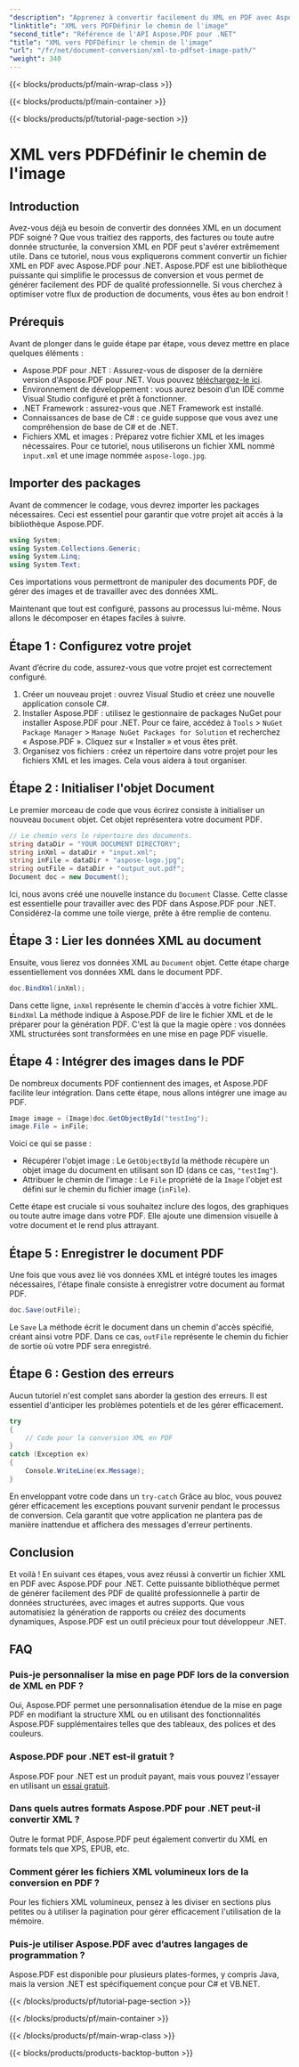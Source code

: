 ```yaml
---
"description": "Apprenez à convertir facilement du XML en PDF avec Aspose.PDF pour .NET. Ce guide détaillé vous guide pas à pas, de la configuration à la finalisation."
"linktitle": "XML vers PDFDéfinir le chemin de l'image"
"second_title": "Référence de l'API Aspose.PDF pour .NET"
"title": "XML vers PDFDéfinir le chemin de l'image"
"url": "/fr/net/document-conversion/xml-to-pdfset-image-path/"
"weight": 340
---
```


{{< blocks/products/pf/main-wrap-class >}}

{{< blocks/products/pf/main-container >}}

{{< blocks/products/pf/tutorial-page-section >}}

# XML vers PDFDéfinir le chemin de l'image

## Introduction

Avez-vous déjà eu besoin de convertir des données XML en un document PDF soigné ? Que vous traitiez des rapports, des factures ou toute autre donnée structurée, la conversion XML en PDF peut s'avérer extrêmement utile. Dans ce tutoriel, nous vous expliquerons comment convertir un fichier XML en PDF avec Aspose.PDF pour .NET. Aspose.PDF est une bibliothèque puissante qui simplifie le processus de conversion et vous permet de générer facilement des PDF de qualité professionnelle. Si vous cherchez à optimiser votre flux de production de documents, vous êtes au bon endroit !

## Prérequis

Avant de plonger dans le guide étape par étape, vous devez mettre en place quelques éléments :

- Aspose.PDF pour .NET : Assurez-vous de disposer de la dernière version d'Aspose.PDF pour .NET. Vous pouvez [téléchargez-le ici](https://releases.aspose.com/pdf/net/).
- Environnement de développement : vous aurez besoin d’un IDE comme Visual Studio configuré et prêt à fonctionner.
- .NET Framework : assurez-vous que .NET Framework est installé.
- Connaissances de base de C# : ce guide suppose que vous avez une compréhension de base de C# et de .NET.
- Fichiers XML et images : Préparez votre fichier XML et les images nécessaires. Pour ce tutoriel, nous utiliserons un fichier XML nommé `input.xml` et une image nommée `aspose-logo.jpg`.

## Importer des packages

Avant de commencer le codage, vous devrez importer les packages nécessaires. Ceci est essentiel pour garantir que votre projet ait accès à la bibliothèque Aspose.PDF.

```csharp
using System;
using System.Collections.Generic;
using System.Linq;
using System.Text;
```

Ces importations vous permettront de manipuler des documents PDF, de gérer des images et de travailler avec des données XML.

Maintenant que tout est configuré, passons au processus lui-même. Nous allons le décomposer en étapes faciles à suivre.

## Étape 1 : Configurez votre projet

Avant d’écrire du code, assurez-vous que votre projet est correctement configuré.

1. Créer un nouveau projet : ouvrez Visual Studio et créez une nouvelle application console C#.
2. Installer Aspose.PDF : utilisez le gestionnaire de packages NuGet pour installer Aspose.PDF pour .NET. Pour ce faire, accédez à `Tools` > `NuGet Package Manager` > `Manage NuGet Packages for Solution` et recherchez « Aspose.PDF ». Cliquez sur « Installer » et vous êtes prêt.
3. Organisez vos fichiers : créez un répertoire dans votre projet pour les fichiers XML et les images. Cela vous aidera à tout organiser.

## Étape 2 : Initialiser l'objet Document

Le premier morceau de code que vous écrirez consiste à initialiser un nouveau `Document` objet. Cet objet représentera votre document PDF.

```csharp
// Le chemin vers le répertoire des documents.
string dataDir = "YOUR DOCUMENT DIRECTORY";
string inXml = dataDir + "input.xml";
string inFile = dataDir + "aspose-logo.jpg";
string outFile = dataDir + "output_out.pdf";
Document doc = new Document();
```

Ici, nous avons créé une nouvelle instance du `Document` Classe. Cette classe est essentielle pour travailler avec des PDF dans Aspose.PDF pour .NET. Considérez-la comme une toile vierge, prête à être remplie de contenu.

## Étape 3 : Lier les données XML au document

Ensuite, vous lierez vos données XML au `Document` objet. Cette étape charge essentiellement vos données XML dans le document PDF.

```csharp
doc.BindXml(inXml);
```

Dans cette ligne, `inXml` représente le chemin d'accès à votre fichier XML. `BindXml` La méthode indique à Aspose.PDF de lire le fichier XML et de le préparer pour la génération PDF. C'est là que la magie opère : vos données XML structurées sont transformées en une mise en page PDF visuelle.

## Étape 4 : Intégrer des images dans le PDF

De nombreux documents PDF contiennent des images, et Aspose.PDF facilite leur intégration. Dans cette étape, nous allons intégrer une image au PDF.

```csharp
Image image = (Image)doc.GetObjectById("testImg");
image.File = inFile;
```

Voici ce qui se passe :

- Récupérer l'objet image : Le `GetObjectById` la méthode récupère un objet image du document en utilisant son ID (dans ce cas, `"testImg"`).
- Attribuer le chemin de l'image : Le `File` propriété de la `Image` l'objet est défini sur le chemin du fichier image (`inFile`).

Cette étape est cruciale si vous souhaitez inclure des logos, des graphiques ou toute autre image dans votre PDF. Elle ajoute une dimension visuelle à votre document et le rend plus attrayant.

## Étape 5 : Enregistrer le document PDF

Une fois que vous avez lié vos données XML et intégré toutes les images nécessaires, l'étape finale consiste à enregistrer votre document au format PDF.

```csharp
doc.Save(outFile);
```

Le `Save` La méthode écrit le document dans un chemin d'accès spécifié, créant ainsi votre PDF. Dans ce cas, `outFile` représente le chemin du fichier de sortie où votre PDF sera enregistré.

## Étape 6 : Gestion des erreurs

Aucun tutoriel n'est complet sans aborder la gestion des erreurs. Il est essentiel d'anticiper les problèmes potentiels et de les gérer efficacement.

```csharp
try
{
    // Code pour la conversion XML en PDF
}
catch (Exception ex)
{
    Console.WriteLine(ex.Message);
}
```

En enveloppant votre code dans un `try-catch` Grâce au bloc, vous pouvez gérer efficacement les exceptions pouvant survenir pendant le processus de conversion. Cela garantit que votre application ne plantera pas de manière inattendue et affichera des messages d'erreur pertinents.

## Conclusion

Et voilà ! En suivant ces étapes, vous avez réussi à convertir un fichier XML en PDF avec Aspose.PDF pour .NET. Cette puissante bibliothèque permet de générer facilement des PDF de qualité professionnelle à partir de données structurées, avec images et autres supports. Que vous automatisiez la génération de rapports ou créiez des documents dynamiques, Aspose.PDF est un outil précieux pour tout développeur .NET.

## FAQ

### Puis-je personnaliser la mise en page PDF lors de la conversion de XML en PDF ?
Oui, Aspose.PDF permet une personnalisation étendue de la mise en page PDF en modifiant la structure XML ou en utilisant des fonctionnalités Aspose.PDF supplémentaires telles que des tableaux, des polices et des couleurs.

### Aspose.PDF pour .NET est-il gratuit ?
Aspose.PDF pour .NET est un produit payant, mais vous pouvez l'essayer en utilisant un [essai gratuit](https://releases.aspose.com/).

### Dans quels autres formats Aspose.PDF pour .NET peut-il convertir XML ?
Outre le format PDF, Aspose.PDF peut également convertir du XML en formats tels que XPS, EPUB, etc.

### Comment gérer les fichiers XML volumineux lors de la conversion en PDF ?
Pour les fichiers XML volumineux, pensez à les diviser en sections plus petites ou à utiliser la pagination pour gérer efficacement l'utilisation de la mémoire.

### Puis-je utiliser Aspose.PDF avec d’autres langages de programmation ?
Aspose.PDF est disponible pour plusieurs plates-formes, y compris Java, mais la version .NET est spécifiquement conçue pour C# et VB.NET.

{{< /blocks/products/pf/tutorial-page-section >}}

{{< /blocks/products/pf/main-container >}}

{{< /blocks/products/pf/main-wrap-class >}}

{{< blocks/products/products-backtop-button >}}